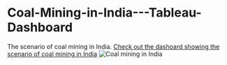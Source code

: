 # Coal-Mining-in-India---Tableau-Dashboard
The scenario of coal mining in India.
[Check out the dashoard showing the scenario of coal mining in India](https://public.tableau.com/app/profile/harshit.gupta2880/viz/CoalMininginIndia_16353216539760/CoalinIndia)
![Coal mining in India](https://user-images.githubusercontent.com/91282080/139026018-7f15602f-4be8-4c50-b274-e2c1f89ededd.JPG)
